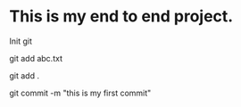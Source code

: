 # This is my end to end project.

Init git

git add abc.txt

git add .

git commit -m "this is my first commit"

